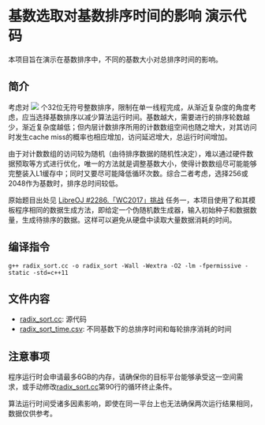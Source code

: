 # 基数选取对基数排序时间的影响 演示代码

本项目旨在演示在基数排序中，不同的基数大小对总排序时间的影响。

## 简介

考虑对 <img src="https://render.githubusercontent.com/render/math?math=N%3D2%5Ctimes10%5E8"> 个32位无符号整数排序，限制在单一线程完成，从渐近复杂度的角度考虑，应当选择基数排序以减少算法运行时间。基数越大，需要进行的排序轮数越少，渐近复杂度越低；但内层计数排序所用的计数数组空间也随之增大，对其访问时发生cache miss的概率也相应增加，访问延迟增大，总运行时间增加。

由于对计数数组的访问较为随机（由待排序数据的随机性决定），难以通过硬件数据预取等方式进行优化，唯一的方法就是调整基数大小，使得计数数组尽可能能够完整装入L1缓存中；同时又要尽可能降低循环次数。综合二者考虑，选择256或2048作为基数时，排序总时间较低。

原始题目出处见 [LibreOJ #2286.「WC2017」挑战](https://loj.ac/p/2286) 任务一，本项目使用了和其模板程序相同的数据生成方法，即给定一个伪随机数生成器，输入初始种子和数据数量，生成待排序的数据。这样可以避免从硬盘中读取大量数据消耗的时间。

## 编译指令

`g++ radix_sort.cc -o radix_sort -Wall -Wextra -O2 -lm -fpermissive -static -std=c++11`

## 文件内容

- [radix_sort.cc](radix_sort.cc): 源代码
- [radix_sort_time.csv](radix_sort_time.csv): 不同基数下的总排序时间和每轮排序消耗的时间

## 注意事项

程序运行时会申请最多6GB的内存，请确保你的目标平台能够承受这一空间需求，或手动修改[radix_sort.cc](radix_sort.cc)第90行的循环终止条件。

算法运行时间受诸多因素影响，即使在同一平台上也无法确保两次运行结果相同，数据仅供参考。
